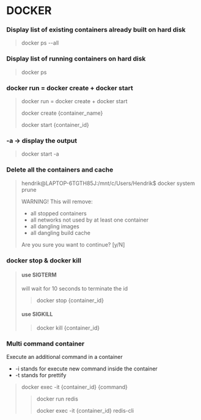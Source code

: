# DOCKER

### Display list of existing containers already built on hard disk
> docker ps --all

### Display list of running containers on hard disk
> docker ps

### docker run = docker create + docker start
> docker run = docker create + docker start
>
> docker create {container_name}
>
> docker start {container_id}
>
### -a -> display the output
> docker start -a <id>

### Delete all the containers and cache
> hendrik@LAPTOP-6TGTH85J:/mnt/c/Users/Hendrik$ docker system prune
>
> WARNING! This will remove:
> - all stopped containers
> - all networks not used by at least one container
> - all dangling images
> - all dangling build cache
>
> Are you sure you want to continue? [y/N]

### docker stop & docker kill
> #### use SIGTERM
> will wait for 10 seconds to terminate the id
> > docker stop {container_id}
>
> #### use SIGKILL
> > docker kill {container_id}

### Multi command container
Execute an additional command in a container
- -i stands for execute new command inside the container
- -t stands for prettify
> docker exec -it {container_id} {command}
> > docker run redis
> >
> > docker exec -it {container_id} redis-cli